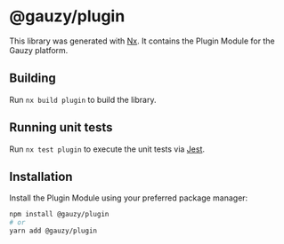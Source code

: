 # @gauzy/plugin

This library was generated with [Nx](https://nx.dev). It contains the Plugin Module for the Gauzy platform.

## Building

Run `nx build plugin` to build the library.

## Running unit tests

Run `nx test plugin` to execute the unit tests via [Jest](https://jestjs.io).

## Installation

Install the Plugin Module using your preferred package manager:

```bash
npm install @gauzy/plugin
# or
yarn add @gauzy/plugin
```
